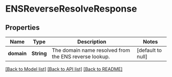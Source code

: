 # ENSReverseResolveResponse
## Properties

| Name | Type | Description | Notes |
|------------ | ------------- | ------------- | -------------|
| **domain** | **String** | The domain name resolved from the ENS reverse lookup. | [default to null] |

[[Back to Model list]](../README.md#documentation-for-models) [[Back to API list]](../README.md#documentation-for-api-endpoints) [[Back to README]](../README.md)

